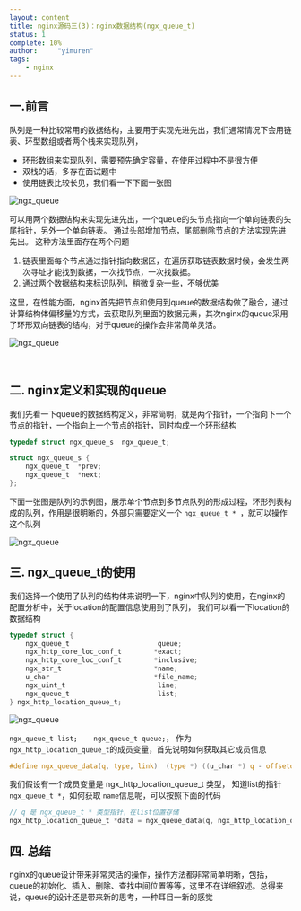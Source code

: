 ```yaml
---
layout: content
title: nginx源码三(3)：nginx数据结构(ngx_queue_t)
status: 1
complete: 10% 
author:     "yimuren"
tags:
    - nginx
---
```


## 一.前言

队列是一种比较常用的数据结构，主要用于实现先进先出，我们通常情况下会用链表、环型数组或者两个栈来实现队列，

- 环形数组来实现队列，需要预先确定容量，在使用过程中不是很方便
- 双栈的话，多存在面试题中
- 使用链表比较长见，我们看一下下面一张图

![ngx_queue]({{site.baseurl}}/img/nginx/ngx_queue1.jpg)

可以用两个数据结构来实现先进先出，一个queue的头节点指向一个单向链表的头尾指针，另外一个单向链表。 通过头部增加节点，尾部删除节点的方法实现先进先出。 这种方法里面存在两个问题

1. 链表里面每个节点通过指针指向数据区，在遍历获取链表数据时候，会发生两次寻址才能找到数据，一次找节点，一次找数据。
2. 通过两个数据结构来标识队列，稍微复杂一些，不够优美

这里，在性能方面，nginx首先把节点和使用到queue的数据结构做了融合，通过计算结构体偏移量的方式，去获取队列里面的数据元素，其次nginx的queue采用了环形双向链表的结构，对于queue的操作会非常简单灵活。

![ngx_queue]({{site.baseurl}}/img/nginx/ngx_queue2.jpg)

<br/>

## 二. nginx定义和实现的queue

我们先看一下queue的数据结构定义，非常简明，就是两个指针，一个指向下一个节点的指针，一个指向上一个节点的指针，同时构成一个环形结构

```c
typedef struct ngx_queue_s  ngx_queue_t;

struct ngx_queue_s {
    ngx_queue_t  *prev;
    ngx_queue_t  *next;
};
```

下面一张图是队列的示例图，展示单个节点到多节点队列的形成过程，环形列表构成的队列，作用是很明晰的，外部只需要定义一个 `ngx_queue_t * `，就可以操作这个队列

![ngx_queue]({{site.baseurl}}/img/nginx/ngx_queue3.jpg)


## 三. ngx_queue_t的使用

我们选择一个使用了队列的结构体来说明一下，nginx中队列的使用，在nginx的配置分析中，关于location的配置信息使用到了队列， 我们可以看一下location的数据结构

```c
typedef struct {
    ngx_queue_t                      queue;
    ngx_http_core_loc_conf_t        *exact;
    ngx_http_core_loc_conf_t        *inclusive;
    ngx_str_t                       *name;
    u_char                          *file_name;
    ngx_uint_t                       line;
    ngx_queue_t                      list;
} ngx_http_location_queue_t;
```

![ngx_queue]({{site.baseurl}}/img/nginx/ngx_queue4.jpg)

`ngx_queue_t list;    ngx_queue_t queue;`， 作为`ngx_http_location_queue_t`的成员变量，首先说明如何获取其它成员信息

```c
#define ngx_queue_data(q, type, link)  (type *) ((u_char *) q - offsetof(type, link))
```

我们假设有一个成员变量是 ngx_http_location_queue_t 类型， 知道list的指针 `ngx_queue_t *`，如何获取 `name`信息呢，可以按照下面的代码
```c
// q 是 ngx_queue_t * 类型指针，在list位置存储
ngx_http_location_queue_t *data = ngx_queue_data(q, ngx_http_location_queue_t, list )
```


## 四. 总结

nginx的queue设计带来非常灵活的操作，操作方法都非常简单明晰，包括，queue的初始化、插入、删除、查找中间位置等等，这里不在详细叙述。总得来说，queue的设计还是带来新的思考，一种耳目一新的感觉
